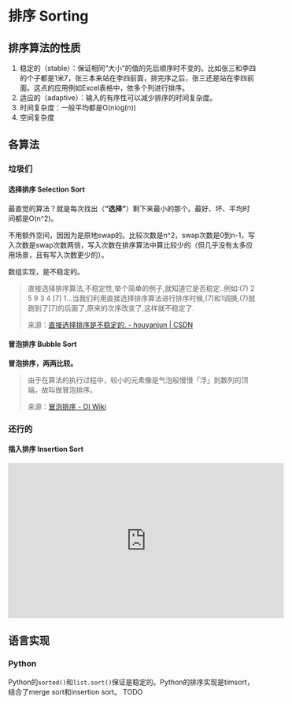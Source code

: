 # 排序 Sorting

## 排序算法的性质

1. 稳定的（stable）：保证相同“大小”的值的先后顺序时不变的。比如张三和李四的个子都是1米7，张三本来站在李四前面，排完序之后，张三还是站在李四前面。这点的应用例如Excel表格中，依多个列进行排序。
1. 适应的（adaptive）：输入的有序性可以减少排序的时间复杂度。
1. 时间复杂度：一般平均都是O(nlog(n))
1. 空间复杂度

## 各算法

### 垃圾们

#### 选择排序 Selection Sort

最直觉的算法？就是每次找出（**“选择”**）剩下来最小的那个。最好、坏、平均时间都是O(n^2)。

不用额外空间，因因为是原地swap的。比较次数是n^2，swap次数是0到n-1，写入次数是swap次数两倍，写入次数在排序算法中算比较少的（但几乎没有太多应用场景，且有写入次数更少的）。

数组实现，是不稳定的。

> 直接选择排序算法,不稳定性,举个简单的例子,就知道它是否稳定..例如:(7) 2 5 9 3 4 [7] 1...当我们利用直接选择排序算法进行排序时候,(7)和1调换,(7)就跑到了[7]的后面了,原来的次序改变了,这样就不稳定了.
> 
> 来源：[直接选择排序是不稳定的. - houyanjun | CSDN](https://blog.csdn.net/houyanjun/article/details/2446074)

#### 冒泡排序 Bubble Sort

**冒泡排序，两两比较。**

> 由于在算法的执行过程中，较小的元素像是气泡般慢慢「浮」到数列的顶端，故叫做冒泡排序。
> 
> 来源：[冒泡排序 - OI Wiki](https://oi-wiki.org/basic/bubble-sort/)


### 还行的

#### 插入排序 Insertion Sort

<iframe width="560" height="315" src="https://www.youtube-nocookie.com/embed/zLF3x3-aPfs" title="YouTube video player" frameborder="0" allow="accelerometer; autoplay; clipboard-write; encrypted-media; gyroscope; picture-in-picture" allowfullscreen></iframe>

## 语言实现

### Python

Python的`sorted()`和`list.sort()`保证是稳定的。Python的排序实现是timsort，结合了merge sort和insertion sort。 TODO
